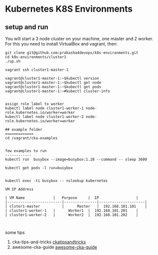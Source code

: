 # Kubernetes K8S  Environments


## setup and run
You will start a 3 node cluster on your machine, one master and 2 worker. For this you need to install VirtualBox and vagrant, then:


```
git clone git@github.com:prakasha4devops/k8s-environments.git
cd k8s-environments/cluster1
./up.sh

vagrant ssh cluster1-master-1

vagrant@cluster1-master-1:~$kubectl version
vagrant@cluster1-master-1:~$kubectl get node
vagrant@cluster1-master-1:~$kubectl get pods
vagrant@cluster1-master-1:~#kubectl cluster-info


assign role label to worker
kubectl label node cluster1-worker-1 node-role.kubernetes.io/worker=worker
kubectl label node cluster1-worker-2 node-role.kubernetes.io/worker=worker

## example folder
=============
cd /vagrant/cka-examples


few examples to run
------------
kubectl run  busybox --image=busybox:1.28 --command -- sleep 3600

kubectl get pods -l run=busybox


kubectl exec -ti busybox -- nslookup kubernetes

VM IP Address

| VM Name	          |   Purpose	  |  IP	                | 
|-------------------------|---------------|---------------------| 
| clster1-master          | 	 Master	  |  192.168.101.101	| 
| cluster1-worker-1	  | 	 Worker1  |  192.168.101.201    | 
| cluster1-worker-2	  |      Worker2  |  192.168.101.202    | 

  

```


some tips 
1) cka-tips-and-tricks [ckatipsandtricks](https://medium.com/faun/certified-kubernetes-administrator-cka-tips-and-tricks-part-1-2e98e9b31de4)
2) awesome-cka-guide [awesome-cka-guide](https://github.com/raviacloudguy/awesome-cka-guide)
